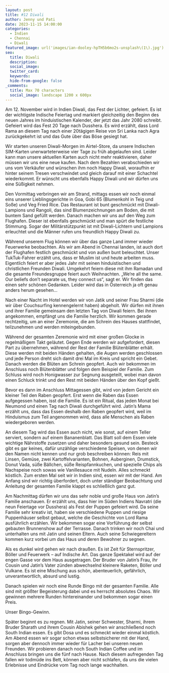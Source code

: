 ```yaml
---
layout: post
title: #12 Diwali
author: Jenny und Pati
date: 2023-11-15 14:00:00
categories:
  - Indien
  - Chennai
  - Diwali
featured_image: url('images/ian-dooley-hpTH5b6mo2s-unsplash\(1\).jpg')
seo:
  title: Diwali
  description:
  social_image:
  twitter_card:
  keywords:
  hide-from-google: false
_comments:
  title: Max 70 characters
  social_image: landscape 1200 x 600px
---
```

<!-- links fehlen -->
Am 12. November wird in Indien Diwali, das Fest der Lichter, gefeiert. Es ist der wichtigste Indische Feiertag und markiert gleichzeitig den Beginn des neuen Jahres im hinduistischen Kalender, der jetzt das Jahr 2080 schreibt. Gefeiert wird das Fest 20 Tage nach Dusshera. Es wird erzählt, dass Lord Rama an diesem Tag nach einer 20tägigen Reise von Sri Lanka nach Agra zurückgekehrt ist und das Gute über das Böse gesiegt hat. 

Wir starten unseren Diwali-Morgen im Airtel-Store, da unsere Indischen SIM-Karten unerwarteterweise vier Tage zu früh abgelaufen sind. Leider kann man unsere aktuellen Karten auch nicht mehr reaktivieren, daher müssen wir uns eine neue kaufen. Nach dem Bezahlen verabschieden wir uns vom Verkäufer und wünschen ihm noch Happy Diwali, woraufhin er hinter seinem Tresen verschwindet und gleich darauf mit einer Schachtel wiederkommt. Er wünscht uns ebenfalls Happy Diwali und wir dürfen uns eine Süßigkeit nehmen.

<!-- 1img -->

Den Vormittag verbringen wir am Strand, mittags essen wir noch einmal eins unserer Lieblingsgerichte in Goa, Gobi 65 (Blumenkohl in Teig und Soße) und Veg Fried Rice. Das Restaurant ist bunt geschmückt mit Diwali-Lampions und Rangoli, das sind Blumenzeichnungen am Boden, die mit buntem Sand gefüllt werden. Danach machen wir uns auf den Weg zum Flughafen. Dieser ist ebenfalls geschmückt und man spürt die festliche Stimmung. Sogar der Militärstützpunkt ist mit Diwali-Lichtern und Lampions erleuchtet und die Männer rufen uns freundlich Happy Diwali zu. 

<!-- 1img -->

Während unserem Flug können wir über das ganze Land immer wieder Feuerwerke beobachten. Als wir am Abend in Chennai landen, ist auch dort der Flughafen festlich geschmückt und von außen bunt beleuchtet. Unser TukTuk-Fahrer erzählt uns, dass er Muslim ist und heute arbeiten muss. Eigentlich feiert er aber jedes Jahr mit seinen hinduistischen und christlichen Freunden Diwali. Umgekehrt feiern diese mit ihm Ramadan und die gesamte Freundesgruppe feiert auch Weihnachten. „We‘re all the same. Our beliefs don’t separate us, they connect us“, sagt er. Wir finden das einen sehr schönen Gedanken. Leider wird das in Österreich ja oft genau anders herum gesehen…

Nach einer Nacht im Hotel werden wir von Jatik und seiner Frau Sharmi (die wir über Couchsurfing kennengelernt haben) abgeholt. Wir dürfen mit ihnen und ihrer Familie gemeinsam den letzten Tag von Diwali feiern. Bei ihnen angekommen, empfängt uns die Familie herzlich. Wir kommen gerade rechtzeitig, um an einer Zeremonie, die am Schrein des Hauses stattfindet, teilzunehmen und werden miteingebunden.

Während der gesamten Zeremonie wird mit einer großen Glocke in regelmäßigem Takt geläutet. Gegen Ende werden wir aufgefordert, diesen Part zu übernehmen, während der Rest der Familie Blütenblätter erhält. Diese werden mit beiden Händen gehalten, die Augen werden geschlossen und jede Person dreht sich damit drei Mal im Kreis und spricht ein Gebet. Danach werden die Blüten am Schrein geopfert. Auch wir bekommen im Anschluss noch Blütenblätter und folgen dem Beispiel der Familie. Zum Schluss wird noch Honigwasser zur Segnung ausgeteilt, wobei man davon einen Schluck trinkt und den Rest mit beiden Händen über den Kopf gießt.

<!-- 1img -->

Bevor es dann im Anschluss Mittagessen gibt, wird von jedem Gericht ein kleiner Teil den Raben geopfert. Erst wenn die Raben das Essen aufgegessen haben, isst die Familie. Es ist ein Ritual, das jeden Monat bei Neumond und einen Tag nach Diwali durchgeführt wird. Jatin’s Mama erzählt uns, dass das Essen deshalb den Raben geopfert wird, weil im Hinduismus zum Teil angenommen wird, dass alle Menschen als Raben wiedergeboren werden.

An diesem Tag wird das Essen auch nicht, wie sonst, auf einem Teller serviert, sondern auf einem Bananenblatt. Das Blatt soll dem Essen viele wichtige Nährstoffe zusetzen und daher besonders gesund sein. Besteck gibt es gar keines, dafür unzählige verschiedene Speisen, von denen wir den Namen nicht kennen und nur grob beschreiben können: Reis mit Linsen, Gemüse, zwei Kartoffelvarianten, Bohnen, Auberginen, Drumstick, Donut Vada, süße Bällchen, süße Reispfannkuchen, und spezielle Chips als Nachspeise noch sowas wie Vanillesauce mit Nudeln. Alles schmeckt köstlich. Zum ersten Mal seit wir in Indien sind, essen wir mit der Hand. Am Anfang sind wir richtig überfordert, doch unter ständiger Beobachtung und Anleitung der gesamten Familie klappt es schließlich ganz gut.

<!-- 1img -->

Am Nachmittag dürfen wir uns das sehr noble und große Haus von Jatin’s Familie anschauen. Er erzählt uns, dass hier im Süden Indiens Navratri (die neun Feiertage vor Dusshera) als Fest der Puppen gefeiert wird. Da seine Familie sehr kreativ ist, haben sie verschiedene Puppen und riesige Puppenhäuser selbst gebaut, welche die Geschichte von Lord Rama ausführlich erzählen. Wir bekommen sogar eine Vorführung der selbst gebauten Brunnenshow auf der Terrasse. Danach trinken wir noch Chai und unterhalten uns mit Jatin und seinen Eltern. Auch seine Schwiegereltern kommen kurz vorbei um das Haus und deren Bewohner zu segnen.

<!-- 1img -->

Als es dunkel wird gehen wir nach draußen. Es ist Zeit für Sternspritzer, Böller und Feuerwerk – auf Indische Art. Das ganze Spektakel wird auf der engen Gasse vor dem Haus ausgetragen. Der Bruder von Jatin’s Frau, ihr Cousin und Jatin’s Vater zünden abwechselnd kleinere Raketen, Böller und Vulkane. Es ist eine Mischung aus schön, abenteuerlich, gefährlich, unverantwortlich, absurd und lustig. 

<!-- 4img -->

Danach spielen wir noch eine Runde Bingo mit der gesamten Familie. Alle sind mit größter Begeisterung dabei und es herrscht absolutes Chaos. Wir gewinnen mehrere Runden hintereinander und bekommen sogar einen Preis.

<!-- 1img -->
Unser Bingo-Gewinn.

Später beginnt es zu regnen. Mit Jatin, seiner Schwester, Sharmi, ihrem Bruder Sharath und ihrem Cousin Abishek gehen wir anschließend noch South Indian essen. Es gibt Dosa und es schmeckt wieder einmal köstlich. Am Abend essen wir sogar schon etwas selbstsicherer mit der Hand, sorgen aber dennoch immer wieder für Lacher bei unseren neuen Freunden. Wir probieren danach noch South Indian Coffee und im Anschluss bringen uns die fünf nach Hause. Nach diesem aufregenden Tag fallen wir todmüde ins Bett, können aber nicht schlafen, da uns die vielen Erlebnisse und Eindrücke vom Tag noch lange wachhalten. 

<!-- 1img -->